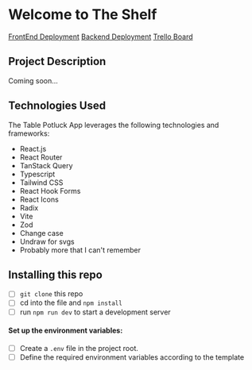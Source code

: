 # Welcome to The Shelf 

[FrontEnd Deployment](https://the-shelf.vercel.app/)
[Backend Deployment](https://dashboard.render.com/web/srv-chi1c1bhp8u7g2davhgg)
[Trello Board](https://trello.com/b/CBkM3xrq/%F0%9F%93%96-the-shelf-%F0%9F%93%96)
##  Project Description
Coming soon...

##  Technologies Used
The Table Potluck App leverages the following technologies and frameworks:

- React.js
- React Router
- TanStack Query
- Typescript
- Tailwind CSS
- React Hook Forms
- React Icons
- Radix
- Vite
- Zod
- Change case
- Undraw for svgs
- Probably more that I can't remember


## Installing this repo
 - [ ] `git clone` this repo
 - [ ] cd into the file and `npm install`
 - [ ] run `npm run dev` to start a development server

 #### Set up the environment variables:
- [ ] Create a `.env` file in the project root.
- [ ] Define the required environment variables according to the template
